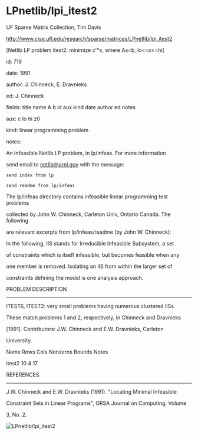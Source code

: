 # LPnetlib/lpi_itest2

 UF Sparse Matrix Collection, Tim Davis

 http://www.cise.ufl.edu/research/sparse/matrices/LPnetlib/lpi_itest2

 [Netlib LP problem itest2: minimize c'*x, where Ax=b, lo<=x<=hi]

 id: 719

 date: 1991

 author: J. Chinneck, E. Dravnieks

 ed: J. Chinneck

 fields: title name A b id aux kind date author ed notes

 aux: c lo hi z0

 kind: linear programming problem

 notes:

 An infeasible Netlib LP problem, in lp/infeas.  For more information        

 send email to netlib@ornl.gov with the message:                             

                                                                             

 	send index from lp                                                         

 	send readme from lp/infeas                                                 

                                                                             

 The lp/infeas directory contains infeasible linear programming test problems

 collected by John W. Chinneck, Carleton Univ, Ontario Canada.  The following

 are relevant excerpts from lp/infeas/readme (by John W. Chinneck):          

                                                                             

 In the following, IIS stands for Irreducible Infeasible Subsystem, a set    

 of constraints which is itself infeasible, but becomes feasible when any    

 one member is removed.  Isolating an IIS from within the larger set of      

 constraints defining the model is one analysis approach.                    

                                                                             

 PROBLEM DESCRIPTION                                                         

 -------------------                                                         

                                                                             

 ITEST6, ITEST2:  very small problems having numerous clustered IISs.        

 These match problems 1 and 2, respectively, in Chinneck and Dravnieks       

 [1991].  Contributors:  J.W.  Chinneck and E.W.  Dravnieks, Carleton        

 University.                                                                 

                                                                             

 Name       Rows   Cols   Nonzeros Bounds      Notes                         

 itest2       10      4       17                                             

                                                                             

 REFERENCES                                                                  

 ----------                                                                  

                                                                             

 J.W.  Chinneck and E.W.  Dravnieks (1991).  "Locating Minimal Infeasible    

 Constraint Sets in Linear Programs", ORSA Journal on Computing, Volume      

 3, No. 2.                                                                   

                                                                             

![LPnetlib/lpi_itest2](http://yifanhu.net/GALLERY/GRAPHS/GIF_SMALL/LPnetlib@lpi_itest2.gif)
